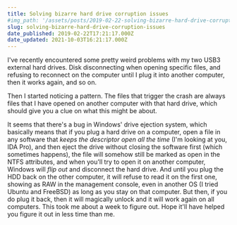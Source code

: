 ```yaml
---
title: Solving bizarre hard drive corruption issues
#img_path: '/assets/posts/2019-02-22-solving-bizarre-hard-drive-corruption-issues/'
slug: solving-bizarre-hard-drive-corruption-issues
date_published: 2019-02-22T17:21:17.000Z
date_updated: 2021-10-03T16:21:17.000Z
---
```


I've recently encountered some pretty weird problems with my two USB3 external hard drives. Disk disconnecting when opening specific files, and refusing to reconnect on the computer until I plug it into another computer, then it works again, and so on.

Then I started noticing a pattern. The files that trigger the crash are always files that I have opened on another computer with that hard drive, which should give you a clue on what this might be about.

It seems that there's a bug in Windows' drive ejection system, which basically means that if you plug a hard drive on a computer, open a file in any software that _keeps the descriptor open all the time_ (I'm looking at you, IDA Pro), and then eject the drive without closing the software first (which sometimes happens), the file will somehow still be marked as open in the NTFS attributes, and when you'll try to open it on another computer, Windows will _flip out_ and disconnect the hard drive. And until you plug the HDD back on the other computer, it will refuse to read it on the first one, showing as RAW in the management console, even in another OS (I tried Ubuntu and FreeBSD) as long as you stay on that computer. But then, if you do plug it back, then it will magically unlock and it will work again on all computers. This took me about a week to figure out. Hope it'll have helped you figure it out in less time than me.
